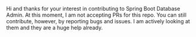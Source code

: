Hi and thanks for your interest in contributing to Spring Boot Database Admin. At this moment, I am not accepting PRs for this repo.
You can still contribute, however, by reporting bugs and issues. I am actively looking at them and they are a huge help already.